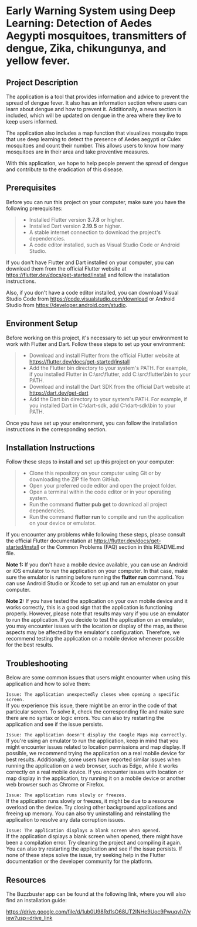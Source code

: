 # Early Warning System using Deep Learning: Detection of Aedes Aegypti mosquitoes, transmitters of dengue, Zika, chikungunya, and yellow fever.

## Project Description
The application is a tool that provides information and advice to prevent the spread of dengue fever. It also has an information section where users can learn about dengue and how to prevent it. Additionally, a news section is included, which will be updated on dengue in the area where they live to keep users informed.

The application also includes a map function that visualizes mosquito traps that use deep learning to detect the presence of Aedes aegypti or Culex mosquitoes and count their number. This allows users to know how many mosquitoes are in their area and take preventive measures.

With this application, we hope to help people prevent the spread of dengue and contribute to the eradication of this disease.

## Prerequisites
Before you can run this project on your computer, make sure you have the following prerequisites:

>- Installed Flutter version **3.7.8** or higher.
>- Installed Dart version **2.19.5** or higher.
>- A stable internet connection to download the project's dependencies.
>- A code editor installed, such as Visual Studio Code or Android Studio.

If you don't have Flutter and Dart installed on your computer, you can download them from the official Flutter website at https://flutter.dev/docs/get-started/install and follow the installation instructions.

Also, if you don't have a code editor installed, you can download Visual Studio Code from https://code.visualstudio.com/download or Android Studio from https://developer.android.com/studio.

## Environment Setup
Before working on this project, it's necessary to set up your environment to work with Flutter and Dart. Follow these steps to set up your environment:

>- Download and install Flutter from the official Flutter website at https://flutter.dev/docs/get-started/install
>- Add the Flutter bin directory to your system's PATH. For example, if you installed Flutter in C:\src\flutter, add C:\src\flutter\bin to your PATH.
>- Download and install the Dart SDK from the official Dart website at https://dart.dev/get-dart
>- Add the Dart bin directory to your system's PATH. For example, if you installed Dart in C:\dart-sdk, add C:\dart-sdk\bin to your PATH.

Once you have set up your environment, you can follow the installation instructions in the corresponding section.

## Installation Instructions
Follow these steps to install and set up this project on your computer:

>- Clone this repository on your computer using Git or by downloading the ZIP file from GitHub.
>- Open your preferred code editor and open the project folder.
>- Open a terminal within the code editor or in your operating system.
>- Run the command **flutter pub get** to download all project dependencies.
>- Run the command **flutter run** to compile and run the application on your device or emulator.

If you encounter any problems while following these steps, please consult the official Flutter documentation at https://flutter.dev/docs/get-started/install or the Common Problems (FAQ) section in this README.md file.

**Note 1:** If you don't have a mobile device available, you can use an Android or iOS emulator to run the application on your computer. In that case, make sure the emulator is running before running the **flutter run** command. You can use Android Studio or Xcode to set up and run an emulator on your computer.

**Note 2:** If you have tested the application on your own mobile device and it works correctly, this is a good sign that the application is functioning properly. However, please note that results may vary if you use an emulator to run the application. If you decide to test the application on an emulator, you may encounter issues with the location or display of the map, as these aspects may be affected by the emulator's configuration. Therefore, we recommend testing the application on a mobile device whenever possible for the best results.

## Troubleshooting
Below are some common issues that users might encounter when using this application and how to solve them:

`Issue: The application unexpectedly closes when opening a specific screen.`  
If you experience this issue, there might be an error in the code of that particular screen. To solve it, check the corresponding file and make sure there are no syntax or logic errors. You can also try restarting the application and see if the issue persists.

`Issue: The application doesn't display the Google Maps map correctly.`  
If you're using an emulator to run the application, keep in mind that you might encounter issues related to location permissions and map display. If possible, we recommend trying the application on a real mobile device for best results. Additionally, some users have reported similar issues when running the application on a web browser, such as Edge, while it works correctly on a real mobile device. If you encounter issues with location or map display in the application, try running it on a mobile device or another web browser such as Chrome or Firefox.

`Issue: The application runs slowly or freezes.`  
If the application runs slowly or freezes, it might be due to a resource overload on the device. Try closing other background applications and freeing up memory. You can also try uninstalling and reinstalling the application to resolve any data corruption issues.

`Issue: The application displays a blank screen when opened.`  
If the application displays a blank screen when opened, there might have been a compilation error. Try cleaning the project and compiling it again. You can also try restarting the application and see if the issue persists. If none of these steps solve the issue, try seeking help in the Flutter documentation or the developer community for the platform.

## Resources

The Buzzbuster app can be found at the following link, where you will also find an installation guide:

https://drive.google.com/file/d/1ub0U98Rd1sO68UT2INHe9Uoc9Pwuqvh7/view?usp=drive_link